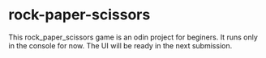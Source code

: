 # rock-paper-scissors
This rock_paper_scissors game is an odin project for beginers. It runs only in the console for now. The UI will be ready in the next submission.  